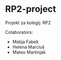 # RP2-project
Projekt za kolegij: RP2

Colaborators:
* Matija Fabek
* Helena Marciuš
* Mateo Martinjak
